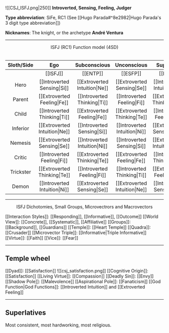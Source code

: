 ![[CSJ_ISFJ.png|250]]
**Introverted, Sensing, Feeling, Judger**

**Type abbreviation**: SiFe, RC1 (See [[Hugo Parada#^8e2982|Hugo Parada's 3 digit type abbreviation]])

**Nicknames**: The knight, or the archetype **André Ventura**

---


<center>ISFJ (RC1) Function model (4SD)</center>
<br>

| Sloth/Side | Ego | Subconscious | Unconscious | SuperEgo |
| :--: | :--: | :--: | :--: | :--: |
|| [[ISFJ]] | [[ENTP]] | [[ESFP]] | [[INTJ]] |
| Hero | [[Introverted Sensing\|Si]] | [[Extroverted Intuition\|Ne]] | [[Extroverted Sensing\|Se]] | [[Introverted Intuition\|Ni]] |
| Parent | [[Extroverted Feeling\|Fe]] | [[Introverted Thinking\|Ti]] | [[Introverted Feeling\|Fi]] | [[Extroverted Thinking\|Te]] |
| Child | [[Introverted Thinking\|Ti]] | [[Extroverted Feeling\|Fe]] | [[Extroverted Thinking\|Te]] | [[Introverted Feeling\|Fi]] |
| Inferior | [[Extroverted Intuition\|Ne]] | [[Introverted Sensing\|Si]] | [[Introverted Intuition\|Ni]] | [[Extroverted Sensing\|Se]] |
| Nemesis | [[Extroverted Sensing\|Se]] | [[Introverted Intuition\|Ni]] | [[Introverted Sensing\|Si]] | [[Extroverted Intuition\|Ne]] |
| Critic | [[Introverted Feeling\|Fi]] | [[Extroverted Thinking\|Te]] | [[Extroverted Feeling\|Fe]] | [[Introverted Thinking\|Ti]] |
| Trickster | [[Extroverted Thinking\|Te]] | [[Introverted Feeling\|Fi]] | [[Introverted Thinking\|Ti]] | [[Extroverted Feeling\|Fe]] |
| Demon | [[Introverted Intuition\|Ni]] | [[Extroverted Sensing\|Se]] | [[Extroverted Intuition\|Ne]] | [[Introverted Sensing\|Si]] |

---
<center>ISFJ Dichotomies, Small Groups, Microvectrors and Macrovectors</center>

[[Interaction Styles]]: [[Responding]], [[Informative]], [[Outcome]]
[[World View]]: [[Concrete]], [[Systematic]], [[Affiliative]]
[[Groups]]: [[Background]], [[Guardians]]
[[Temple]]: [[Heart Temple]]
[[Quadra]]: [[Crusader]]
[[Microvector Triple]]: [[Informative|Triple Informative]]
[[Virtue]]: [[Faith]]
[[Vice]]: [[Fear]]

---

## Temple wheel

[[Dyad]]: [[Satisfaction]]
![[csj_satisfaction.png]]
[[Cognitive Origin]]: [[Satisfaction]]
[[Living Virtue]]: [[Compassion]]
[[Deadly Sin]]: [[Envy]]
[[Shadow Pole]]: [[Malevolence]]
[[Aspirational Pole]]: [[Fanaticism]]
[[God Function|God Functions]]: [[Introverted Intuition]] and [[Extroverted Feeling]]

---
## Superlatives

Most consistent, most hardworking, most religious.
